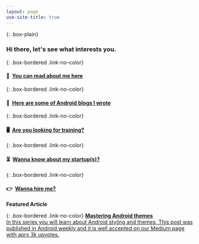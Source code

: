 ```yaml
---
layout: page
use-site-title: true
---
```

<!-- If I do not apply any class here, theme is taking it as heading which we want to avoid  -->

{: .box-plain}
### Hi there, let's see what interests you.

{: .box-bordered .link-no-color}
#### 👱 &nbsp;[You can read about me here](/aboutme)

{: .box-bordered .link-no-color}
#### 📖 &nbsp;[Here are some of Android blogs I wrote](/blogs/android)


{: .box-bordered .link-no-color}
#### 🖥 &nbsp;[Are you looking for training?](/training)


{: .box-bordered .link-no-color}
#### ⏳ &nbsp;[Wanna know about my startup(s)?](/startup)

{: .box-bordered .link-no-color}
#### 👉 &nbsp;[Wanna hire me?](/hireme)

**Featured Article**

{: .box-bordered .link-no-color}
[**Mastering Android themes**<br/>
In this series you will learn about Android styling and themes. This post was published in
Android weekly and it is well accepted on our Medium page with aprx 3k upvotes.](/blogs/android/ui/mastering-android-themes-chapter-1)

